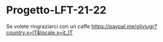 # Progetto-LFT-21-22
Se volete ringraziarci con un caffe 
https://paypal.me/oliviugr?country.x=IT&locale.x=it_IT
